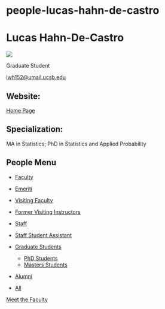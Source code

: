 # people-lucas-hahn-de-castro

# Lucas Hahn-De-Castro

![](https://www.pstat.ucsb.edu/sites/default/files/styles/people_node/public/people/photo/Lucas%20Hahn%20De%20Castro.jpg?itok=dte2q0U9)

Graduate Student

[lwh152@umail.ucsb.edu](mailto:lwh152@umail.ucsb.edu)

## Website:

[Home Page](https://sites.google.com/view/lucashahn/)

## Specialization:

MA in Statistics; PhD in Statistics and Applied Probability

## People Menu

- [Faculty](/people/academic "Faculty")
- [Emeriti](/people/emeriti "Emeriti")
- [Visiting Faculty](/people/visiting "Visiting Faculty")
- [Former Visiting Instructors](/people/lecturer "Former Visiting Instructors")
- [Staff](/people/staff)
- [Staff Student Assistant](/people/researcher "Staff Student Assistant")
- [Graduate Students](/people/student "Graduate Students")
  
  - [PhD Students](/people/student/phd "PhD Students")
  - [Masters Students](/people/student/masters "Masters Students")
- [Alumni](/people/alumni)
- [All](/people/all)

[Meet the Faculty](/people/meet-the-faculty)